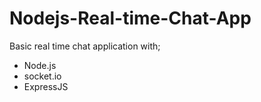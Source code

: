 # Nodejs-Real-time-Chat-App
Basic real time chat application with;
* Node.js 
* socket.io
* ExpressJS




